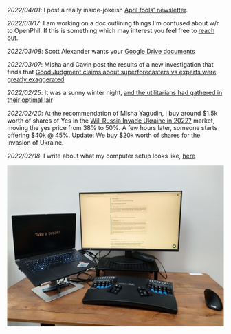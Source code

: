 _2022/04/01_: I post a really inside-jokeish [April fools' newsletter](https://nunosempere.com/blog/2022/04/01/forecasting-newsletter-april-2222).

_2022/03/17_: I am working on a doc outlining things I'm confused about w/r to OpenPhil. If this is something which may interest you feel free to [reach out](mailto:nunosempere@protonmail.com).

_2022/03/08_: Scott Alexander wants your [Google Drive documents](https://forum.effectivealtruism.org/posts/xapRLBTpMYokrpd9q/we-re-announcing-a-usd100-000-blog-prize?commentId=kgjCJNiKh5NEWDLPu)

_2022/03/07_: Misha and Gavin post the results of a new investigation that finds that [Good Judgment claims about superforecasters vs experts were greatly exaggerated](https://forum.effectivealtruism.org/posts/qZqvBLvR5hX9sEkjR/comparing-top-forecasters-and-domain-experts)

_2022/02/25_: It was a sunny winter night, [and the utilitarians had gathered in their optimal lair](https://forum.effectivealtruism.org/posts/K4FjWv2cqsKYCS3cQ/the-value-of-small-donations-from-a-longtermist-perspective?commentId=aQunjwfbWB2wCdsqu)

_2022/02/20_: At the recommendation of Misha Yagudin, I buy around $1.5k worth of shares of Yes in the [Will Russia Invade Ukraine in 2022?](https://insightprediction.com/markets/129) market, moving the yes price from 38% to 50%. A few hours later, someone starts offering $40k @ 45%. Update: We buy $20k worth of shares for the invasion of Ukraine.

_2022/02/18_: I write about what my computer setup looks like, [here](https://forum.effectivealtruism.org/posts/dzPtGwEFiqCFFGLhH/as-an-independent-researcher-what-are-the-biggest?commentId=PeP9LojYxxoWGnJQL)

<p><img src="/gossip/computer-setup.jpg" alt="image of my computer setup" class="img-medium-center"> </p>
